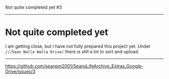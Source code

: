 Not quite completed yet #3 

***

# Not quite completed yet

I am getting close, but I have not fully prepared this project yet. Under `///Sean Walla Walla Drive/` there is still a lot to sort and upload.

***

https://github.com/seanpm2001/SeansLifeArchive_Extras_Google-Drive/issues/3
